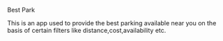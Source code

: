 Best Park

This is an app used to provide the best parking available near you on the basis of certain filters like distance,cost,availability etc.
